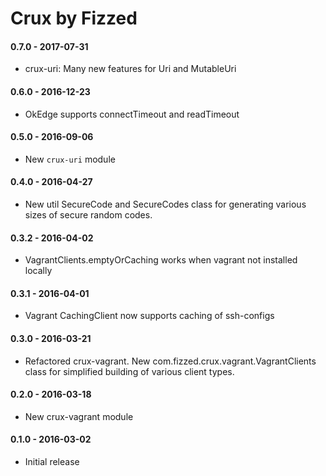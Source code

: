 Crux by Fizzed
==============

#### 0.7.0 - 2017-07-31

 - crux-uri: Many new features for Uri and MutableUri

#### 0.6.0 - 2016-12-23
 
 - OkEdge supports connectTimeout and readTimeout

#### 0.5.0 - 2016-09-06

 - New `crux-uri` module

#### 0.4.0 - 2016-04-27

 - New util SecureCode and SecureCodes class for generating various sizes of
   secure random codes.

#### 0.3.2 - 2016-04-02

 - VagrantClients.emptyOrCaching works when vagrant not installed locally

#### 0.3.1 - 2016-04-01

 - Vagrant CachingClient now supports caching of ssh-configs

#### 0.3.0 - 2016-03-21
 
 - Refactored crux-vagrant. New com.fizzed.crux.vagrant.VagrantClients class
   for simplified building of various client types.

#### 0.2.0 - 2016-03-18

 - New crux-vagrant module

#### 0.1.0 - 2016-03-02

 - Initial release

